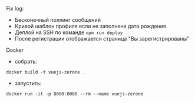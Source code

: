 
Fix log:
 - Бесконечный поллинг сообщений
 - Кривой шаблон профиля если не заполнена дата рождения
 - Деплой на SSH по команде `npm run deploy`
 - После регистрации отображается страница "Вы зарегистрированы"

Docker
 - собрать:
```
docker build -t vuejs-zerone .
```
 - запустить:
```
docker run -it -p 8080:8080 --rm --name vuejs-zerone
```
